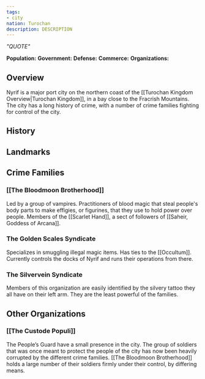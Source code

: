 ```yaml
---
tags:
- city
nation: Turochan
description: DESCRIPTION
---
```

*"QUOTE"*

**Population:**
**Government:**
**Defense:**
**Commerce:**
**Organizations:**

## Overview
Nyrif is a major port city on the northern coast of the [[Turochan Kingdom Overview|Turochan Kingdom]], in a bay close to the Fracrish Mountains. The city has a long history of crime, with a number of crime families fighting for control of the city.
## History

## Landmarks

## Crime Families
### [[The Bloodmoon Brotherhood]]
Led by a group of vampires. Practitioners of blood magic that steal people's body parts to make effigies, or figurines, that they use to hold power over people. Members of the [[Scarlet Hand]], a sect of followers of [[Saheir, Goddess of Arcana]].
### The Golden Scales Syndicate
Specializes in smuggling illegal magic items. Has ties to the [[Occultum]]. Currently controls the docks of Nyrif and runs their operations from there.
### The Silvervein Syndicate
Members of this organization are easily identified by the silvery tattoo they all have on their left arm. They are the least powerful of the families.
## Other Organizations
### [[The Custode Populi]]
The People’s Guard have a small presence in the city. The group of soldiers that was once meant to protect the people of the city has now been heavily corrupted by the different crime families. [[The Bloodmoon Brotherhood]] holds a large number of their soldiers firmly under their control, by differing means.